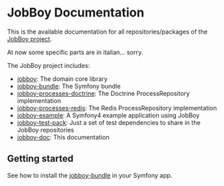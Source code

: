 # JobBoy Documentation

This is the available documentation for all repositories/packages of the
[JobBoy project](https://github.com/danielsan80?utf8=%E2%9C%93&tab=repositories&q=topic%3Ajobboy).

At now some specific parts are in italian... sorry.

The JobBoy project includes:

- [jobboy](./doc/jobboy.md): The domain core library
- [jobboy-bundle](./doc/jobboy-bundle.md): The Symfony bundle 
- [jobboy-processes-doctrine](./doc/jobboy-bundle.md#processrepository-on-doctrine):
The Doctrine ProcessRepository implementation 
- [jobboy-processes-redis](./doc/jobboy-bundle.md#processrepository-on-redis):
The Redis ProcessRepository implementation
- [jobboy-example](./doc/jobboy-example.md):
A Symfony4 example application using JobBoy
- [jobboy-test-pack](./doc/jobboy-test-pack.md):
Just a set of test dependencies to share in the JobBoy repositories
- [jobboy-doc](./README.md): This documentation




## Getting started

See how to install the [jobboy-bundle](./doc/jobboy-bundle.md) in your Symfony app. 



